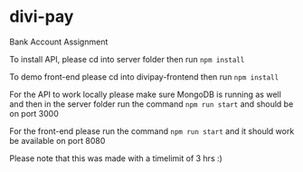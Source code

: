 # divi-pay

Bank Account Assignment

To install API, please cd into server folder then run `npm install`

To demo front-end please cd into divipay-frontend then run  `npm install`

For the API to work locally please make sure MongoDB is running as well and then in the server folder run the command  `npm run start` and should be on port 3000

For the front-end please run the command `npm run start` and it should work be available on port 8080

Please note that this was made with a timelimit of 3 hrs :)
